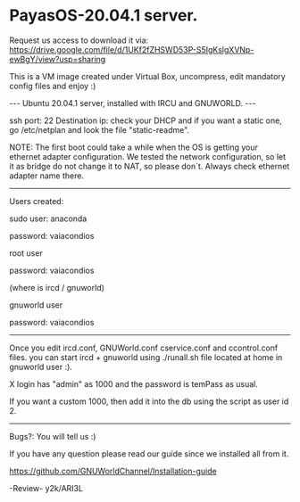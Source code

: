 # PayasOS-20.04.1 server.

Request us access to download it via:
https://drive.google.com/file/d/1UKf2fZHSWD53P-S5IgKslgXVNp-ewBgY/view?usp=sharing

This is a VM image created under Virtual Box, uncompress, edit mandatory
config files and enjoy :)

--- Ubuntu 20.04.1 server, installed with IRCU and GNUWORLD. ---

ssh port: 22 Destination ip: check your DHCP and if you want
a static one, go /etc/netplan and look the file "static-readme".

NOTE: The first boot could take a while when the OS is
getting your ethernet adapter configuration.
We tested the network configuration, so let it as bridge
do not change it to NAT, so please don´t. 
Always check ethernet adapter name there.

------------------------------------------
Users created: 


sudo user: anaconda

password: vaiacondios


root user

password: vaiacondios


(where is ircd / gnuworld)

gnuworld user

password: vaiacondios

------------------------------------------
Once you edit ircd.conf, GNUWorld.conf
cservice.conf and ccontrol.conf files.
you can start ircd + gnuworld using
./runall.sh file located at home in
gnuworld user :).

X login has "admin" as 1000 and the password
is temPass as usual.

If you want a custom 1000, then add it into the db
using the script as user id 2. 

------------------------------------------
Bugs?: You will tell us :)

If you have any question please read our guide since
we installed all from it.

https://github.com/GNUWorldChannel/Installation-guide

-Review- y2k/ARI3L
